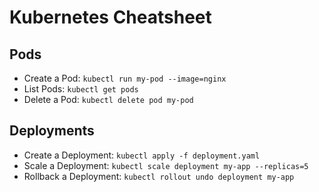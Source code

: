 # Kubernetes Cheatsheet

## Pods
- Create a Pod: `kubectl run my-pod --image=nginx`
- List Pods: `kubectl get pods`
- Delete a Pod: `kubectl delete pod my-pod`

## Deployments
- Create a Deployment: `kubectl apply -f deployment.yaml`
- Scale a Deployment: `kubectl scale deployment my-app --replicas=5`
- Rollback a Deployment: `kubectl rollout undo deployment my-app`
